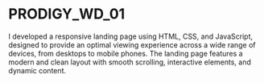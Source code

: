 # PRODIGY_WD_01

I developed a responsive landing page using HTML, CSS, and JavaScript, designed to provide an optimal viewing experience across a wide range of devices, from desktops to mobile phones. The landing page features a modern and clean layout with smooth scrolling, interactive elements, and dynamic content.
